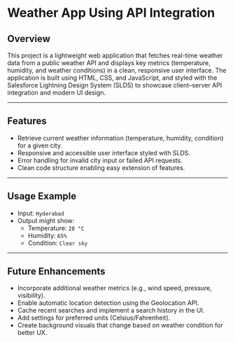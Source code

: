 # Weather App Using API Integration

## Overview  
This project is a lightweight web application that fetches real-time weather data from a public weather API and displays key metrics (temperature, humidity, and weather conditions) in a clean, responsive user interface. The application is built using HTML, CSS, and JavaScript, and styled with the Salesforce Lightning Design System (SLDS) to showcase client–server API integration and modern UI design.

---

## Features  
- Retrieve current weather information (temperature, humidity, condition) for a given city.  
- Responsive and accessible user interface styled with SLDS.  
- Error handling for invalid city input or failed API requests.  
- Clean code structure enabling easy extension of features.

---

## Usage Example  
- Input: `Hyderabad`  
- Output might show:  
  - Temperature: `28 °C`  
  - Humidity: `65%`  
  - Condition: `Clear sky`

---

## Future Enhancements  
- Incorporate additional weather metrics (e.g., wind speed, pressure, visibility).  
- Enable automatic location detection using the Geolocation API.  
- Cache recent searches and implement a search history in the UI.  
- Add settings for preferred units (Celsius/Fahrenheit).  
- Create background visuals that change based on weather condition for better UX.
